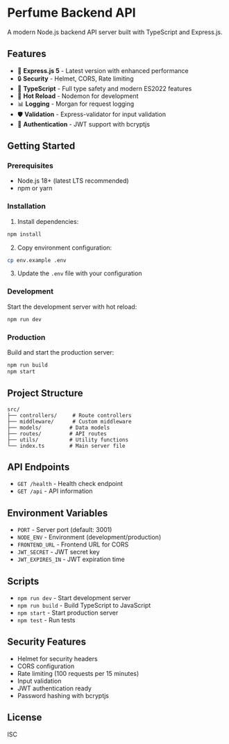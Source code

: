 # Perfume Backend API

A modern Node.js backend API server built with TypeScript and Express.js.

## Features

- 🚀 **Express.js 5** - Latest version with enhanced performance
- 🔒 **Security** - Helmet, CORS, Rate limiting
- 📝 **TypeScript** - Full type safety and modern ES2022 features
- 🔄 **Hot Reload** - Nodemon for development
- 📊 **Logging** - Morgan for request logging
- 🛡️ **Validation** - Express-validator for input validation
- 🔐 **Authentication** - JWT support with bcryptjs

## Getting Started

### Prerequisites

- Node.js 18+ (latest LTS recommended)
- npm or yarn

### Installation

1. Install dependencies:
```bash
npm install
```

2. Copy environment configuration:
```bash
cp env.example .env
```

3. Update the `.env` file with your configuration

### Development

Start the development server with hot reload:
```bash
npm run dev
```

### Production

Build and start the production server:
```bash
npm run build
npm start
```

## Project Structure

```
src/
├── controllers/     # Route controllers
├── middleware/      # Custom middleware
├── models/         # Data models
├── routes/         # API routes
├── utils/          # Utility functions
└── index.ts        # Main server file
```

## API Endpoints

- `GET /health` - Health check endpoint
- `GET /api` - API information

## Environment Variables

- `PORT` - Server port (default: 3001)
- `NODE_ENV` - Environment (development/production)
- `FRONTEND_URL` - Frontend URL for CORS
- `JWT_SECRET` - JWT secret key
- `JWT_EXPIRES_IN` - JWT expiration time

## Scripts

- `npm run dev` - Start development server
- `npm run build` - Build TypeScript to JavaScript
- `npm start` - Start production server
- `npm test` - Run tests

## Security Features

- Helmet for security headers
- CORS configuration
- Rate limiting (100 requests per 15 minutes)
- Input validation
- JWT authentication ready
- Password hashing with bcryptjs

## License

ISC
